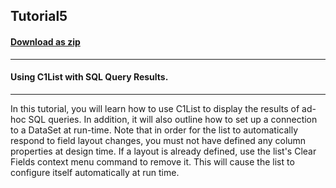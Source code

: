 ## Tutorial5
#### [Download as zip](https://minhaskamal.github.io/DownGit/#/home?url=https://github.com/GrapeCity/ComponentOne-WinForms-Samples/tree/master/NetFramework\List\VB\Tutorials\Tutorial5)
____
#### Using C1List with SQL Query Results.
____
In this tutorial, you will learn how to use C1List to display the results of ad-hoc SQL queries. In addition, it will also outline how to set up a connection to a DataSet at run-time. Note that in order for the list to automatically respond to field layout changes, you must not have defined any column properties at design time. If a layout is already defined, use the list's Clear Fields context menu command to remove it. This will cause the list to configure itself automatically at run time. 












